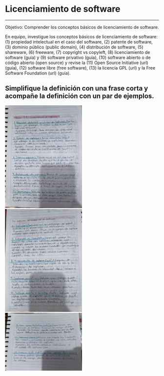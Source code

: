 # Licenciamiento de software

----
Objetivo: Comprender los conceptos básicos de licenciamiento de software.

En equipo, investigue los conceptos básicos de licenciamiento de software: (1) propiedad intelectual en el caso del software, (2) patente de software, (3) dominio público (public domain), (4) distribución de software, (5) shareware, (6) freeware, (7) copyright vs copyleft, (8) licenciamiento de software (guía) y (9) software privativo (guía), (10) software abierto o de código abierto (open source) y revise la (11) Open Source Initiative (url) (guía), (12) software libre (free software), (13) la licencia GPL (url) y la Free Software Foundation (url) (guía).

Simplifique la definición con una frase corta y acompañe la definición con un par de ejemplos.
---

<img src="https://github.com/EuniceGallegos/Informatica-1/blob/main/Images/practica10.jpg" alt="ejemplo" width="50%"/>
<img src="https://github.com/EuniceGallegos/Informatica-1/blob/main/Images/practica10.1.jpg" alt="ejemplo" width="50%"/>
<img src="https://github.com/EuniceGallegos/Informatica-1/blob/main/Images/practica10.2.jpg" alt="ejemplo" width="50%"/>

